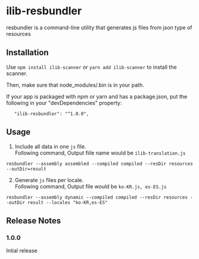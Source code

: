 # ilib-resbundler
resbundler is a command-line utility that generates js files from json type of resources

Installation
------------
Use `npm install ilib-scanner` or `yarn add ilib-scanner` to install the scanner.

Then, make sure that node_modules/.bin is in your path.

If your app is packaged with npm or yarn and has a package.json, put the following in your
   "devDependencies" property:

 ```
    "ilib-resbundler": "^1.0.0",
 ````

Usage
------------

1. Include all data in one `js` file.   
Following command, Output fiile name would be `ilib-translation.js`
```
resbundler --assembly assembled --compiled compiled --resDir resources --outDir=result
```

2. Generate `js` files per locale.   
Following command, Output file would be `ko-KR.js, es-ES.js`
```
resbundler --assembly dynamic --compiled compiled --resDir resources --outDir result --locales "ko-KR,es-ES"
```

Release Notes
-------------
### 1.0.0
Intial release